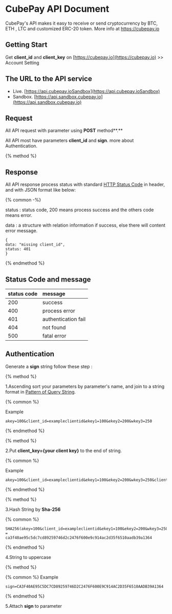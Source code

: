 # CubePay API Document

CubePay's API makes it easy to receive or send cryptocurrency by BTC, ETH , LTC and customized ERC-20 token. 
More info at https://cubepay.io

## Getting Start

Get **client\_id** and **client\_key** on [https://cubepay.io](https://cubepay.io) &gt;&gt; Account Setting


## The URL to the API service

* Live. [https://api.cubepay.ioSandbox](https://api.cubepay.ioSandbox)
* Sandbox. [https://api.sandbox.cubepay.io](https://api.sandbox.cubepay.io)


## Request

All API request with parameter using **POST** method**.**

All API most have parameters **client\_id** and **sign**. more about Authentication.

{% method %}

## Response

All API response process status with standard [HTTP Status Code](https://en.wikipedia.org/wiki/List_of_HTTP_status_codes) in header,  and with JSON format like below: 

{% common -%}

status : status code, 200 means process success and the others code means error.

data : a structure with relation information if success, else there will content error message.

```text
{
data: "missing client_id",
status: 401
}
```

{% endmethod %}

## Status Code and message

| status code | message |
| :--- | :--- |
| 200 | success |
| 400 | process error |
| 401 | authentication fail |
| 404 | not found |
| 500 | fatal error |

## Authentication

Generate a **sign** string follow these step :

{% method %}

1.Ascending sort your parameters by parameter's name, and join to a string format in [Pattern of Query String](https://en.wikipedia.org/wiki/Query_string).

{% common %}

Example

```text
akey=100&client_id=exampleclientid&ekey1=100&ekey2=200&wkey3=250
```

{% endmethod %}

{% method %}

2.Put **client\_key={your client key}** to the end of string.

{% common %}

Example

```text
akey=100&client_id=exampleclientid&ekey1=100&ekey2=200&wkey3=250&client_key=exampleclientkey
```
{% endmethod %}

{% method %}

3.Hash String by **Sha-256**

{% common %}

```text
SHA256(akey=100&client_id=exampleclientid&ekey1=100&ekey2=200&wkey3=250&client_key=exampleclientkey)
=
ca3f40ae95c5dc7cd89259746d2c2476f600e9c914ac2d35f6510aadb39a1364
```
{% endmethod %}

4.String to uppercase

{% method %}

{% common %}
Example

```text
sign=CA3F40AE95C5DC7CD89259746D2C2476F600E9C914AC2D35F6510AADB39A1364
```
{% endmethod %}

5.Attach **sign** to parameter

